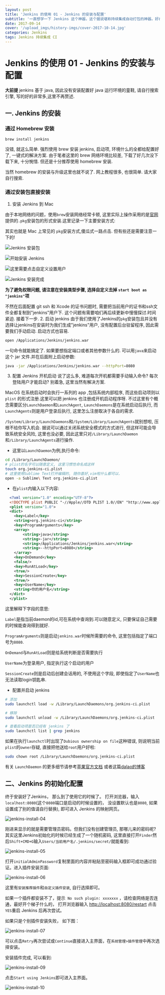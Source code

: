 ```yaml
---
layout: post
title: 'Jenkins 的使用 01 - Jenkins 的安装与配置'
subtitle: '一直想学一下 Jenkins 这个神器，这个据说堪称持续集成自动打包的神器。好在网上大牛们的坑已经提前帮我踩过了， 这里记录下安装与使用的过程好啦。'
date: 2017-09-14
cover: '/upload_imgs/history-imgs/cover-2017-10-14.jpg'
categories: Jenkins
tags: Jenkins 持续集成 CI
---
```


# Jenkins 的使用 01 - Jenkins 的安装与配置

**大前提**
jenkins 基于 java, 因此没有安装配置好 java 运行环境的童鞋, 请自行搜索引擎, 写的好的非常多,这里不再赘述.

## 一. Jenkins 的安装

### 通过 Homebrew 安装
```sh
brew install jenkins
```
没错, 就这么简单. 强烈使用 brew 安装 jenkins, 启动项, 环境什么的全都给配置好了, 一键式的解决方案. 由于笔者这里的 brew 网络环境比较差, 下载了好几次没下载下来, 十分惋惜. 但还是十分推荐使用 homebrew 安装.

当然 homebrew 的安装与升级这里也就不说了. 网上教程很多, 也很简单. 请大家自行搜索.

### 通过安装包直接安装

1. 安装 Jenkins 到 Mac

由于本地网络的问题，使用`brew`安装网络经常卡顿, 这里实际上操作采用的是[官网](https://jenkins.io/)提供的`.pkg`安装包的形式安装.这里记录一下主要安装方式:

其实也就是 Mac 上常见的 `pkg`安装方式,傻瓜式一路点击. 但有些还是需要注意一下的!

![Jenkins 安装包](/upload_imgs/jenkins-install/jenkins-install-00.png)

![开始安装 Jenkins](/upload_imgs/jenkins-install/jenkins-install-01.png)

![这里需要点击自定义设置用户](/upload_imgs/jenkins-install/jenkins-install-02.png)

![Jenkins 安装完成](/upload_imgs/jenkins-install/jenkins-install-03.png)

**为了避免权限问题, 请注意在安装类型步骤, 选择自定义去掉 `start boot as "jenkins"`项**

不然在后面配置 git ssh 和 Xcode 的证书问题时, 需要把当前用户的证书和ssh文件全都复制到"jenkins"用户下. 这个问题有需要咱们再后续更新中慢慢探讨.时间紧迫. 接着下一步.
2. 启动 jenkins
  由于我们使用了Jenkins的`pkg`安装包且并没有选择让jenkins在安装时为我们生成"jenkins"用户, 没有配置后台驻留程序, 因此需要我们手动启动. 启动方式也容易.
```sh
open /Applications/Jenkins/jenkins.war
```
  一句命令就能搞定了.
  如果要想指定端口或者其他参数什么的. 可以用`java`来启动这个 jar 文件.并在后面附上启动参数:
```sh
java -jar /Applications/Jenkins/jenkins.war --httpPort=8080
```

3. 配置 Jenkins 开机启动
  说了这么多, 难道每次开机都需要手动输入命令? 每次登陆用户才能启动? 别着急, 这里当然有解决方案.

  MacOS 在系统启动时会执行一系列的 app ,包括系统内部程序, 而这些启动项则以`plist` 的形式注册.这里可以把 jenkins 也注册成开机启动程序呀. 不过这里有个概念需要区分`LaunchDaemon`和`LaunchAgent`, `LaunchDaemons`是在系统启动后执行, 而`LaunchAgents`则是用户登录后执行,  这里怎么注册取决于各自的需求.

  `/System/Library/LaunchDaemons`和`/System/Library/LaunchAgents`就别想啦, 压根不给你写入机会. 据说可以通过关闭系统安全模式的方式进行, 但这样可能会导致系统安全风险, 这里也没必要, 因此这里只对`/Library/LaunchDaemon`和`/Library/LaunchAgents`进行操作.

* 这里以`LaunchDaemon`为例,执行命令:

```sh
cd /Library/LaunchDaemon/
# plist的名字可以随意定义, 这里习惯性命名成这样
touch org.jenkins-ci.plist
# 这里使用Sublime Text打开编辑的, 随你喜好,vim啦什么都可以.
open -a Sublime\ Text org.jenkins-ci.plist
```

* 在`plist`内输入以下内容:

```xml
  <?xml version="1.0" encoding="UTF-8"?>
  <!DOCTYPE plist PUBLIC "-//Apple//DTD PLIST 1.0//EN" "http://www.apple.com/DTDs/PropertyList-1.0.dtd">
  <plist version="1.0">
  <dict>
  	<key>Label</key>
  	<string>org.jenkins-ci</string>
  	<key>ProgramArguments</key>
  	<array>
  		<string>java</string>
  		<string>-jar</string>
  		<string>/Applications/Jenkins/jenkins.war</string>
  		<string>--httpPort=8080</string>
  	</array>
  	<key>OnDemand</key>
  	<false/>
  	<key>RunAtLoad</key>
  	<true/>
  	<key>SessionCreate</key>
  	<true/>
  	<key>UserName</key>
  	<string>你的用户名</string>
  </dict>
  </plist>
```

  这里解释下字段的意思:

  `Label`是指当前daemon的id,可在系统中查询到.可以随意定义, 只要保证自己需要的时候能查询得到就好.

  `ProgramArguments`则是启动`jenkins.war`时候所需要的命令, 这里包括指定了端口号为`8080`.

  `OnDemand`与`RunAtLoad`则是给系统判断是否需要执行

  `UserName`为登录用户, 指定执行这个启动的用户

  `SessionCreate`则是启动后创建会话用的, 不使用这个字段, 即使指定了`UserName`也无法读取login钥匙串.

  * 配置并启动 jenkins

```sh
# 添加
sudo launchctl load -w /Library/LaunchDaemons/org.jenkins-ci.plist

# 移除
sudo launchctl unload -w /Library/LaunchDaemons/org.jenkins-ci.plist

# 查看启动项是否已经有 jenkins 了
sudo launchctl list | grep jenkins
```

  如果在执行`launchctl`时出现了`Dubious ownership on file`这种错误, 则说明当前`plist`的`owner`存疑, 直接把他送给`root`用户好啦:
```sh
sudo chown root /Library/LaunchDaemons/org.jenkins-ci.plist
```

  有关 `LaunchDaemon` 的更多细节请参考[苹果官方文档](https://developer.apple.com/library/content/documentation/MacOSX/Conceptual/BPSystemStartup/Chapters/CreatingLaunchdJobs.html)
  或者这篇[dalao的博客](https://afoo.me/posts/2014-12-12-understanding-launch-daemons-of-macosx.html)

## 二、Jenkins 的初始化配置
终于安装好了Jenkins， 那么到了使用它的时候了。
打开浏览器，输入`localhost:8080`(这个`8080`端口是启动的时候设置的， 没设置默认也是`8080`, 如果设置成了别的值请自行替换), 即可进入 Jenkins 的映射网页。

![jenkins-install-04](/upload_imgs/jenkins-install/jenkins-install-04.png)

刚进来显示的就是需要管理员密码。但我们没有创建管理员, 那哪儿来的密码呢?其实这里Jenkins初始化的时候已经生成了一个随机密码, 这里直接打开`Finder`然后`Shift+CMD+G`输入`Users/当前用户名/.jenkins/secret/`就能看到:

![jenkins-install-05](/upload_imgs/jenkins-install/jenkins-install-05.png)

打开`initialAdminPassword`复制里面的内容并粘贴至密码输入框即可成功通过验证。进入插件安装页面:

![jenkins-install-06](/upload_imgs/jenkins-install/jenkins-install-06.png)

这里有`安装推荐插件`和`自定义插件安装`, 自行选择即可。

如果一个插件都安装不了，提示` No such plugin: xxxxxxx` ，请检查网络是否连通，最好开个梯子什么的， 打开浏览器输入 <http://localhost:8080/restart> 点击`YES`重启 Jenkins 后再次尝试。

如果只是个别插件安装失败， 如下图：

![jenkins-install-07](/upload_imgs/jenkins-install/jenkins-install-07.png)

可以点击`Retry`再次尝试或`Continue`直接进入主界面，在`系统管理>插件管理`中再次选择安装。

安装插件完成, 可以看到:

![jenkins-install-09](/upload_imgs/jenkins-install/jenkins-install-09.png)

点击`Start using Jenkins`即可进入主界面。

![jenkins-install-10](/upload_imgs/jenkins-install/jenkins-install-10.png)
